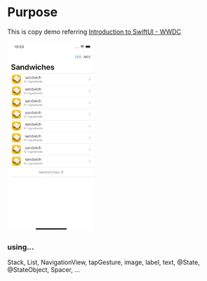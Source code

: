 # Purpose 
This is copy demo referring [Introduction to SwiftUI - WWDC  ](https://developer.apple.com/videos/play/wwdc2020/10119/)

![sandwich](source/sandwich.gif)


### using... 
Stack, List, NavigationView, tapGesture, image, label, text,  @State, @StateObject, Spacer, ... 
